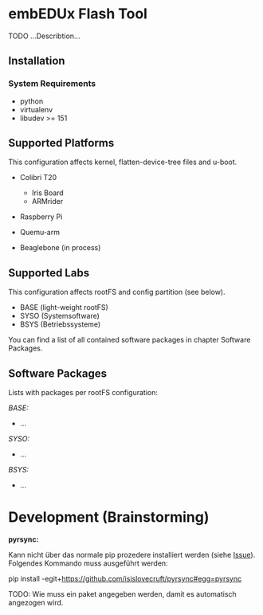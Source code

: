 # embEDUx Flash Tool

TODO ...Describtion...

## Installation

### System Requirements

- python
- virtualenv
- libudev >= 151


## Supported Platforms

This configuration affects kernel, flatten-device-tree files and u-boot.

 - Colibri T20 
   - Iris Board
   - ARMrider

 - Raspberry Pi

 - Quemu-arm
 
 - Beaglebone (in process)


## Supported Labs

This configuration affects rootFS and config partition (see below).

 - BASE (light-weight rootFS)
 - SYSO (Systemsoftware)
 - BSYS (Betriebssysteme)

You can find a list of all contained software packages in
chapter Software Packages.


## Software Packages

Lists with packages per rootFS configuration:

_BASE:_
 - ...


_SYSO:_
 - ...


_BSYS:_
 - ...


# Development (Brainstorming)

__pyrsync:__

 Kann nicht über das normale pip prozedere installiert werden (siehe [Issue](https://github.com/isislovecruft/pyrsync/issues/3)).
 Folgendes Kommando muss ausgeführt werden:

  pip install -egit+https://github.com/isislovecruft/pyrsync#egg=pyrsync

 TODO: Wie muss ein paket angegeben werden, damit es automatisch angezogen wird.

